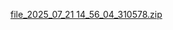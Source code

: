 [file_2025_07_21 14_56_04_310578.zip](https://github.com/user-attachments/files/21356769/file_2025_07_21.14_56_04_310578.zip)
